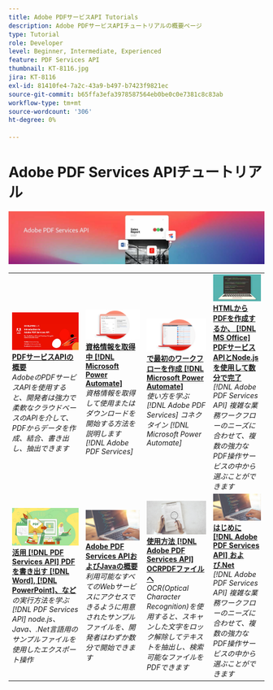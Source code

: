 ```yaml
---
title: Adobe PDFサービスAPI Tutorials
description: Adobe PDFサービスAPIチュートリアルの概要ページ
type: Tutorial
role: Developer
level: Beginner, Intermediate, Experienced
feature: PDF Services API
thumbnail: KT-8116.jpg
jira: KT-8116
exl-id: 81410fe4-7a2c-43a9-b497-b7423f9821ec
source-git-commit: b65ffa3efa3978587564eb0be0c0e7381c8c83ab
workflow-type: tm+mt
source-wordcount: '306'
ht-degree: 0%

---
```


# Adobe PDF Services APIチュートリアル

![PDFサービスAPIバナー](../assets/pdfserviceshero.jpg)

<table style="table-layout:fixed">
<tr>
 <td>
   <a href="https://experienceleague.adobe.com/docs/adobe-developers-live-events/events/2021/oct2021/pdf-services-api.html">
      <img alt="PDFサービスAPIの概要" src="assets/introduction_1280.png" />
   </a>
    <div>
   <a href="https://experienceleague.adobe.com/docs/adobe-developers-live-events/events/2021/oct2021/pdf-services-api.html"><strong>PDFサービスAPIの概要</strong></a>
    </div>
    <em>AdobeのPDFサービスAPIを使用すると、開発者は強力で柔軟なクラウドベースのAPIを介して、PDFからデータを作成、結合、書き出し、抽出できます</em>
    <br>
  </td>
  <td>
   <a href="getting-credentials-power-automate.md">
      <img alt="Microsoft Power Automateの資格情報の取得" src="assets/createcredentials_1280.png" />
   </a>
    <div>
   <a href="getting-credentials-power-automate.md"><strong>資格情報を取得中 [!DNL Microsoft Power Automate]</strong></a>
    </div>
    <em>資格情報を取得して使用またはダウンロードを開始する方法を説明します [!DNL Adobe PDF Services]</em>
    <br>
  </td>
  <td>
   <a href="create-workflow-power-automate.md">
      <img alt="Microsoft Power Automateで最初のワークフローを作成" src="assets/firstflow_1280.png" />
   </a>
    <div>
   <a href="create-workflow-power-automate.md"><strong>で最初のワークフローを作成 [!DNL Microsoft Power Automate]</strong></a>
    </div>
    <em>使い方を学ぶ [!DNL Adobe PDF Services] コネクタイン [!DNL Microsoft Power Automate]</em>
    <br>
  </td>
  <td>
   <a href="createpdffromhtml.md">
      <img alt="PDFサービスAPIとNode.jsを使用して、HTMLまたはMS Officeから数分でPDFを作成します" src="assets/PDFServices_GettingStartedNode_thumb.jpg" />
   </a>
    <div>
   <a href="createpdffromhtml.md"><strong>HTMLからPDFを作成するか、 [!DNL MS Office] PDFサービスAPIとNode.jsを使用して数分で完了</strong></a>
    </div>
    <em>[!DNL Adobe PDF Services API] 複雑な業務ワークフローのニーズに合わせて、複数の強力なPDF操作サービスの中から選ぶことができます</em>
    <br>
  </td>
</tr>
<tr>
  <td>
   <a href="exportpdf.md">
      <img alt="PDFサービスAPIを使用したWordやPowerPointなどへのPDFの書き出し" src="assets/PDFServices_ExportPDF_thumb.jpg" />
   </a>
    <div>
   <a href="exportpdf.md"><strong>活用 [!DNL PDF Services API] PDFを書き出す [!DNL Word], [!DNL PowerPoint]、など</strong></a>
    </div>
    <em>の実行方法を学ぶ [!DNL PDF Services API] node.js、Java、.Net言語用のサンプルファイルを使用したエクスポート操作</em>
    <br>
  </td>
   <td>
   <a href="gettingstartedjava.md">
      <img alt="Adobe PDF Services APIおよびJavaの概要" src="assets/PDFServices_GettingStartedJAVA_thumb.jpg" />
   </a>
    <div>
   <a href="gettingstartedjava.md"><strong>Adobe PDF Services APIおよびJavaの概要</strong></a>
    </div>
    <em>利用可能なすべてのWebサービスにアクセスできるように用意されたサンプルファイルを、開発者はわずか数分で開始できます</em>
    <br>
  </td>
   <td>
   <a href="ocr.md">
      <img alt="Adobe PDFサービスAPIを使用したOCRPDFファイルの書き出し" src="assets/PDFServices_OCR_Thumb.jpg" />
   </a>
    <div>
   <a href="ocr.md"><strong>使用方法 [!DNL Adobe PDF Services API] OCRPDFファイルへ</strong></a>
    </div>
    <em>OCR(Optical Character Recognition)を使用すると、スキャンした文字をロック解除してテキストを抽出し、検索可能なファイルをPDFできます</em>
    <br>
  </td>
  <td>
   <a href="gettingstartednet.md">
      <img alt="Adobe PDF Services APIおよび.Netの概要" src="assets/PDFServices_GettingStartedNET_thumb.jpg" />
   </a>
    <div>
   <a href="gettingstartednet.md"><strong>はじめに [!DNL Adobe PDF Services API] および.Net</strong></a>
    </div>
    <em>[!DNL Adobe PDF Services API] 複雑な業務ワークフローのニーズに合わせて、複数の強力なPDF操作サービスの中から選ぶことができます</em>
    <br>
  </td>
</tr>
</table>
